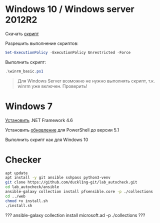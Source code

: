 # Windows 10 / Windows server 2012R2

Скачать [скрипт](https://raw.githubusercontent.com/duckl1ng-git/lab_autocheck/main/preparing/winrm_basic.ps1)

Разрешить выполнение скриптов:
```PowerShell
Set-ExecutionPolicy -ExecutionPolicy Unrestricted -Force
```

Выполнить скрипт:
```PowerShell
.\winrm_basic.ps1
```

> Для Windows Server возможно не нужно выполнять скрипт, т.к. winrm уже включен. Проверить!

# Windows 7

[Установить](https://www.microsoft.com/ru-ru/download/details.aspx?id=48137) .NET Framework 4.6

Установить [обновление](https://aka.ms/wmf51download) для PowerShell до версии 5.1

Выполнить скрипт как для Windows 10

# Checker

```bash
apt update
apt install -y git ansible sshpass python3-venv
git clone https://github.com/duckl1ng-git/lab_autocheck.git
cd lab_autocheck/ansible
ansible-galaxy collection install pfsensible.core -p ./collections
cd ../web
chmod +x install.sh
./install.sh
```

??? ansible-galaxy collection install microsoft.ad -p ./collections ???
